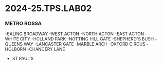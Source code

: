 # 2024-25.TPS.LAB02
### METRO ROSSA
-EALING BROADWAY
-WEST ACTON
-NORTH ACTON
-EAST ACTON
-WHITE CITY
-HOLLAND PARK
-NOTTING HILL GATE
-SHEPHERD'S BUSH
-QUEENS WAY
-LANCASTER GATE
-MARBLE ARCH
-OXFORD CIRCUS
-HOLBORN
-CHANCERY LANE
- ST PAUL'S